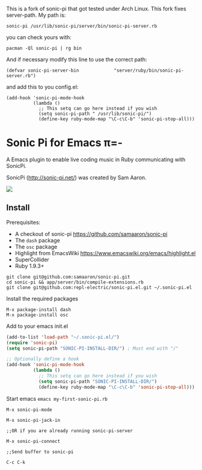 This is a fork of sonic-pi that got tested under Arch Linux.
This fork fixes server-path.
My path is:
``` text
sonic-pi /usr/lib/sonic-pi/server/bin/sonic-pi-server.rb
```
you can check yours with:

``` shell
pacman -Ql sonic-pi | rg bin
```
And if necessary modify this line to use the correct path:

``` text
(defvar sonic-pi-server-bin             "server/ruby/bin/sonic-pi-server.rb")
```
and add this to you config.el:
``` emacs-lisp
(add-hook 'sonic-pi-mode-hook
          (lambda ()
            ;; This setq can go here instead if you wish
            (setq sonic-pi-path " /usr/lib/sonic-pi/")
            (define-key ruby-mode-map "\C-c\C-b" 'sonic-pi-stop-all)))
```

# Sonic Pi for Emacs π=-

A Emacs plugin to enable live coding music in Ruby communicating with SonicPi.

SonicPi (http://sonic-pi.net/) was created by Sam Aaron.

![](http://s3.postimg.org/x7x6am6mb/Screen_Shot_2014_09_26_at_14_11_47.png)

## Install

Prerequisites:

* A checkout of sonic-pi https://github.com/samaaron/sonic-pi
* The `dash` package
* The `osc` package
* Highlight from EmacsWiki https://www.emacswiki.org/emacs/highlight.el
* SuperCollider
* Ruby 1.9.3+

```shell
git clone git@github.com:samaaron/sonic-pi.git
cd sonic-pi && app/server/bin/compile-extensions.rb
git clone git@github.com:repl-electric/sonic-pi.el.git ~/.sonic-pi.el
```

Install the required packages

```
M-x package-install dash
M-x package-install osc
```

Add to your emacs init.el

```lisp
(add-to-list 'load-path "~/.sonic-pi.el/")
(require 'sonic-pi)
(setq sonic-pi-path "SONIC-PI-INSTALL-DIR/") ; Must end with "/"

;; Optionally define a hook
(add-hook 'sonic-pi-mode-hook
          (lambda ()
            ;; This setq can go here instead if you wish
            (setq sonic-pi-path "SONIC-PI-INSTALL-DIR/")
            (define-key ruby-mode-map "\C-c\C-b" 'sonic-pi-stop-all)))
```

Start emacs `emacs my-first-sonic-pi.rb`

``` 
M-x sonic-pi-mode

M-x sonic-pi-jack-in

;;OR if you are already running sonic-pi-server

M-x sonic-pi-connect

;;Send buffer to sonic-pi

C-c C-k 
```
